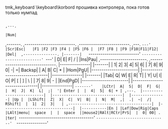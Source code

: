 tmk_keyboard \keyboard\korbord прошивка контролера, пока готов только нумпад

                                                                             ,---.
                                                                             |Num|
 ,-------.   ,-------------------------.  ,-------------------------. ,---.  `---'
 |Scr|Esc|   |F1 |F2 |F3 |F4 | |F5 |F6 |  |F7 |F8 | |F9 |F10|F11|F12| |Del|  ,---------------.
 |-------|   `-------------------------'  `-------------------------' `---'  |  D|  E|  F| / |
 |Ins|Pau|     ,-----------------------.  ,-------------------------------.  |---------------|
 |-------|     |  1|  2|  3|  4|  5|  6|  |  7|  8|  9|  0|  -|  =| Backsp|  |  A|  B|  C| * |
 |Hom|PgU|     |-----------------------|  |-------------------------------|  |---------------|
 |-------|     |Tab|  Q|  W|  E|  R|  T|  |  Y|  U|  I|  O|  P| [ | ] | \ |  |  7|  8|  9| - |
 |End|PgD|     |-----------------------|  |-------------------------------|  |---------------|
 `-------'    |LCtr|  A|  S|  D|  F|  G|  |  H|  J|  K|  L|  ;|  '| Enter |  |  4|  5|  6| + |
     ,---.  |--------------------------|  |-------------------------------|  |---------------|
     |Up |  |LShift|  Z|  X|  C|  V|  B|  |  N|  M|  ,|  .|  ~|  /| RShift|  |  1|  2|  3|   |
 ,-------------------------------------|  |-------------------------------|  |-----------|En |
 |Lef|Dow|Rig|Caps |LAlt|menu|  space  |  |  space  ||mouse2|RAlt|RCtr|PrS|  |  0| 00| . |ter|
 `-------------------------------------'  `-------------------------------'  `---------------'